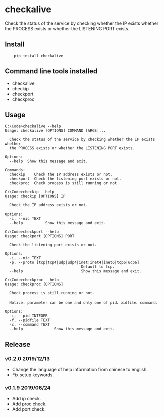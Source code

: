 # checkalive

Check the status of the service by checking whether the IP exists whether the PROCESS exists or whether the LISTENING PORT exists.


## Install

```
    pip install checkalive
```

## Command line tools installed

- checkalive
- checkip
- checkport
- checkproc

## Usage

```shell
C:\Code>checkalive --help
Usage: checkalive [OPTIONS] COMMAND [ARGS]...

  Check the status of the service by checking whether the IP exists whether
  the PROCESS exists or whether the LISTENING PORT exists.

Options:
  --help  Show this message and exit.

Commands:
  checkip    Check the IP address exists or not.
  checkport  Check the listening port exists or not.
  checkproc  Check process is still running or not.

C:\Code>checkip --help
Usage: checkip [OPTIONS] IP

  Check the IP address exists or not.

Options:
  -i, --nic TEXT
  --help          Show this message and exit.

C:\Code>checkport --help
Usage: checkport [OPTIONS] PORT

  Check the listening port exists or not.

Options:
  -i, --nic TEXT
  -p, --proto [tcp|tcp4|udp|udp4|inet|inet4|inet6|tcp6|udp6]
                                  Default to tcp.
  --help                          Show this message and exit.

C:\Code>checkproc --help
Usage: checkproc [OPTIONS]

  Check process is still running or not.

  Notice: parameter can be one and only one of pid、pidfile、command.

Options:
  -i, --pid INTEGER
  -f, --pidfile TEXT
  -c, --command TEXT
  --help              Show this message and exit.
```

## Release

### v0.2.0 2019/12/13

- Change the language of help information from chinese to english.
- Fix setup keywords.


### v0.1.9 2019/06/24

- Add ip check.
- Add proc check.
- Add port check.

